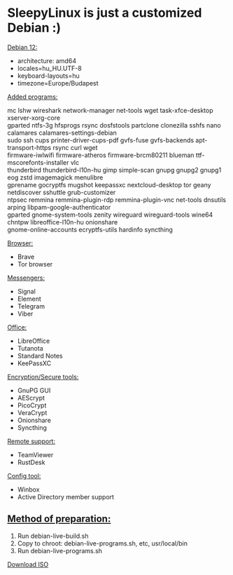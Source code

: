 # SleepyLinux is just a customized Debian :)
<ins>Debian 12:</ins>
- architecture: amd64
- locales=hu_HU.UTF-8 
- keyboard-layouts=hu 
- timezone=Europe/Budapest

<ins>Added programs:</ins>

mc lshw wireshark network-manager net-tools wget task-xfce-desktop xserver-xorg-core \
gparted ntfs-3g hfsprogs rsync dosfstools partclone clonezilla sshfs nano calamares calamares-settings-debian \
sudo ssh cups printer-driver-cups-pdf gvfs-fuse gvfs-backends apt-transport-https rsync curl wget \
firmware-iwlwifi firmware-atheros firmware-brcm80211 blueman ttf-mscorefonts-installer vlc \
thunderbird thunderbird-l10n-hu gimp simple-scan gnupg gnupg2 gnupg1 eog zstd imagemagick menulibre \
gprename gocryptfs mugshot keepassxc nextcloud-desktop tor geany netdiscover sshuttle grub-customizer \
ntpsec remmina remmina-plugin-rdp remmina-plugin-vnc net-tools dnsutils arping libpam-google-authenticator \
gparted gnome-system-tools zenity wireguard wireguard-tools wine64 chntpw libreoffice-l10n-hu onionshare \
gnome-online-accounts ecryptfs-utils hardinfo syncthing

<ins>Browser:</ins>
- Brave
- Tor browser

<ins>Messengers:</ins>
- Signal
- Element
- Telegram
- Viber

<ins>Office:</ins>
- LibreOffice
- Tutanota
- Standard Notes
- KeePassXC

<ins>Encryption/Secure tools:</ins>
- GnuPG GUI
- AEScrypt
- PicoCrypt
- VeraCrypt
- Onionshare
- Syncthing

<ins>Remote support:</ins>
- TeamViewer
- RustDesk

<ins>Config tool:</ins>
- Winbox
- Active Directory member support

## <ins>Method of preparation:</ins>
1. Run debian-live-build.sh
2. Copy to chroot: debian-live-programs.sh, etc, usr/local/bin
3. Run debian-live-programs.sh

[Download ISO](https://drive.proton.me/urls/16TW3TTFFR#k0sEErHVxc32)


